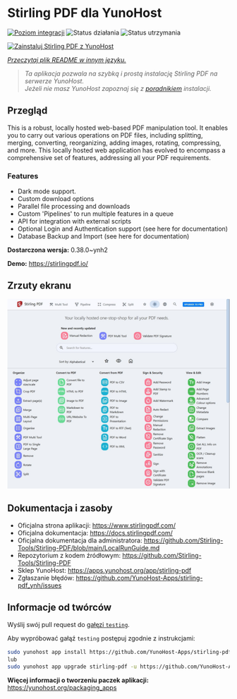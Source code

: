 <!--
To README zostało automatycznie wygenerowane przez <https://github.com/YunoHost/apps/tree/master/tools/readme_generator>
Nie powinno być ono edytowane ręcznie.
-->

# Stirling PDF dla YunoHost

[![Poziom integracji](https://apps.yunohost.org/badge/integration/stirling-pdf)](https://ci-apps.yunohost.org/ci/apps/stirling-pdf/)
![Status działania](https://apps.yunohost.org/badge/state/stirling-pdf)
![Status utrzymania](https://apps.yunohost.org/badge/maintained/stirling-pdf)

[![Zainstaluj Stirling PDF z YunoHost](https://install-app.yunohost.org/install-with-yunohost.svg)](https://install-app.yunohost.org/?app=stirling-pdf)

*[Przeczytaj plik README w innym języku.](./ALL_README.md)*

> *Ta aplikacja pozwala na szybką i prostą instalację Stirling PDF na serwerze YunoHost.*  
> *Jeżeli nie masz YunoHost zapoznaj się z [poradnikiem](https://yunohost.org/install) instalacji.*

## Przegląd

This is a robust, locally hosted web-based PDF manipulation tool. It enables you to carry out various operations on PDF files, including splitting, merging, converting, reorganizing, adding images, rotating, compressing, and more. This locally hosted web application has evolved to encompass a comprehensive set of features, addressing all your PDF requirements.

### Features

- Dark mode support.
- Custom download options
- Parallel file processing and downloads
- Custom 'Pipelines' to run multiple features in a queue
- API for integration with external scripts
- Optional Login and Authentication support (see here for documentation)
- Database Backup and Import (see here for documentation)


**Dostarczona wersja:** 0.38.0~ynh2

**Demo:** <https://stirlingpdf.io/>

## Zrzuty ekranu

![Zrzut ekranu z Stirling PDF](./doc/screenshots/screenshot.jpg)

## Dokumentacja i zasoby

- Oficjalna strona aplikacji: <https://www.stirlingpdf.com/>
- Oficjalna dokumentacja: <https://docs.stirlingpdf.com/>
- Oficjalna dokumentacja dla administratora: <https://github.com/Stirling-Tools/Stirling-PDF/blob/main/LocalRunGuide.md>
- Repozytorium z kodem źródłowym: <https://github.com/Stirling-Tools/Stirling-PDF>
- Sklep YunoHost: <https://apps.yunohost.org/app/stirling-pdf>
- Zgłaszanie błędów: <https://github.com/YunoHost-Apps/stirling-pdf_ynh/issues>

## Informacje od twórców

Wyślij swój pull request do [gałęzi `testing`](https://github.com/YunoHost-Apps/stirling-pdf_ynh/tree/testing).

Aby wypróbować gałąź `testing` postępuj zgodnie z instrukcjami:

```bash
sudo yunohost app install https://github.com/YunoHost-Apps/stirling-pdf_ynh/tree/testing --debug
lub
sudo yunohost app upgrade stirling-pdf -u https://github.com/YunoHost-Apps/stirling-pdf_ynh/tree/testing --debug
```

**Więcej informacji o tworzeniu paczek aplikacji:** <https://yunohost.org/packaging_apps>
